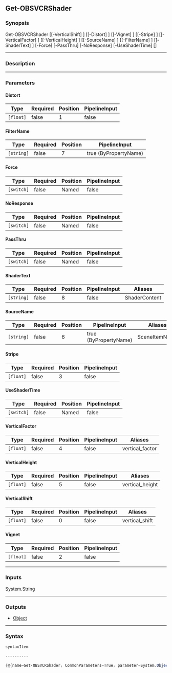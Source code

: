 Get-OBSVCRShader
----------------

### Synopsis

Get-OBSVCRShader [[-VerticalShift] <float>] [[-Distort] <float>] [[-Vignet] <float>] [[-Stripe] <float>] [[-VerticalFactor] <float>] [[-VerticalHeight] <float>] [[-SourceName] <string>] [[-FilterName] <string>] [[-ShaderText] <string>] [-Force] [-PassThru] [-NoResponse] [-UseShaderTime] [<CommonParameters>]

---

### Description

---

### Parameters
#### **Distort**

|Type     |Required|Position|PipelineInput|
|---------|--------|--------|-------------|
|`[float]`|false   |1       |false        |

#### **FilterName**

|Type      |Required|Position|PipelineInput        |
|----------|--------|--------|---------------------|
|`[string]`|false   |7       |true (ByPropertyName)|

#### **Force**

|Type      |Required|Position|PipelineInput|
|----------|--------|--------|-------------|
|`[switch]`|false   |Named   |false        |

#### **NoResponse**

|Type      |Required|Position|PipelineInput|
|----------|--------|--------|-------------|
|`[switch]`|false   |Named   |false        |

#### **PassThru**

|Type      |Required|Position|PipelineInput|
|----------|--------|--------|-------------|
|`[switch]`|false   |Named   |false        |

#### **ShaderText**

|Type      |Required|Position|PipelineInput|Aliases      |
|----------|--------|--------|-------------|-------------|
|`[string]`|false   |8       |false        |ShaderContent|

#### **SourceName**

|Type      |Required|Position|PipelineInput        |Aliases      |
|----------|--------|--------|---------------------|-------------|
|`[string]`|false   |6       |true (ByPropertyName)|SceneItemName|

#### **Stripe**

|Type     |Required|Position|PipelineInput|
|---------|--------|--------|-------------|
|`[float]`|false   |3       |false        |

#### **UseShaderTime**

|Type      |Required|Position|PipelineInput|
|----------|--------|--------|-------------|
|`[switch]`|false   |Named   |false        |

#### **VerticalFactor**

|Type     |Required|Position|PipelineInput|Aliases        |
|---------|--------|--------|-------------|---------------|
|`[float]`|false   |4       |false        |vertical_factor|

#### **VerticalHeight**

|Type     |Required|Position|PipelineInput|Aliases        |
|---------|--------|--------|-------------|---------------|
|`[float]`|false   |5       |false        |vertical_height|

#### **VerticalShift**

|Type     |Required|Position|PipelineInput|Aliases       |
|---------|--------|--------|-------------|--------------|
|`[float]`|false   |0       |false        |vertical_shift|

#### **Vignet**

|Type     |Required|Position|PipelineInput|
|---------|--------|--------|-------------|
|`[float]`|false   |2       |false        |

---

### Inputs
System.String

---

### Outputs
* [Object](https://learn.microsoft.com/en-us/dotnet/api/System.Object)

---

### Syntax
```PowerShell
syntaxItem
```
```PowerShell
----------
```
```PowerShell
{@{name=Get-OBSVCRShader; CommonParameters=True; parameter=System.Object[]}}
```
